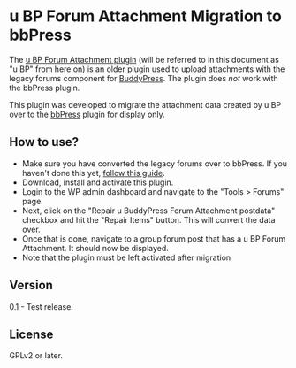 u BP Forum Attachment Migration to bbPress
==========================================

The [u BP Forum Attachment plugin](http://wordpress.org/plugins/u-buddypress-forum-attachment/) (will be referred to in this document as "u BP" from here on)  is an older plugin used to upload attachments with the legacy forums component for [BuddyPress](http://buddypress.org).  The plugin does *not* work with the bbPress plugin.

This plugin was developed to migrate the attachment data created by u BP over to the [bbPress](http://bbpress.org) plugin for display only.


How to use?
- 
* Make sure you have converted the legacy forums over to bbPress.  If you haven't done this yet, [follow this guide](http://codex.buddypress.org/getting-started/guides/migrating-from-old-forums-to-bbpress-2/).
* Download, install and activate this plugin.
* Login to the WP admin dashboard and navigate to the "Tools > Forums" page.
* Next, click on the "Repair u BuddyPress Forum Attachment postdata" checkbox and hit the "Repair Items" button.  This will convert the data over.
* Once that is done, navigate to a group forum post that has a u BP Forum Attachment.  It should now be displayed.
* Note that the plugin must be left activated after migration

Version
-
0.1 - Test release.


License
-
GPLv2 or later.
